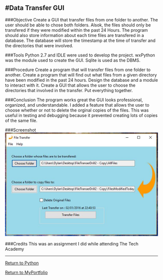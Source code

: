 #Data Transfer GUI
----
###Objective
Create a GUI that transfer files from one folder to another. The user should be able to chose both
folders. Alsok, the files should only be transfered if they were modified within the past 24 Hours.
The program should also store information about each time files are transfered in a database. The 
database will store the timestamp at the time of transfer and the directories that were involved.

###Tools
Python 2.7 and IDLE were used to develop the project. wxPython was the module used to create the 
GUI. Sqlite is used as the DBMS. 

###Procedure
Create a program that will transfer files from one folder to another. Create a program that will
find out what files from a given directory have been modified in the past 24 hours. Design the 
database and a module to interact with it. Create a GUI that allows the user to choose the directories
that involved in the transfer. Put everything together.

###Conclusion
The program works great the GUI looks professional, organized, and understandable. I added a feature
that allows the user to choose whether or not to delete the orginal copies of the files. This was 
useful in testing and debugging because it prevented creating lots of copies of the same file.

###Screenshot
![alt tag](https://github.com/dzdykes/MyPortfolio/blob/master/Python/PyDrill_db_27_idle_Dykes/snip.JPG)

###Credits
This was an assignment I did while attending The Tech Academy



----
[Return to Python](https://github.com/dzdykes/MyPortfolio/tree/master/Python)

[Return to MyPortfolio](https://github.com/dzdykes/MyPortfolio)
